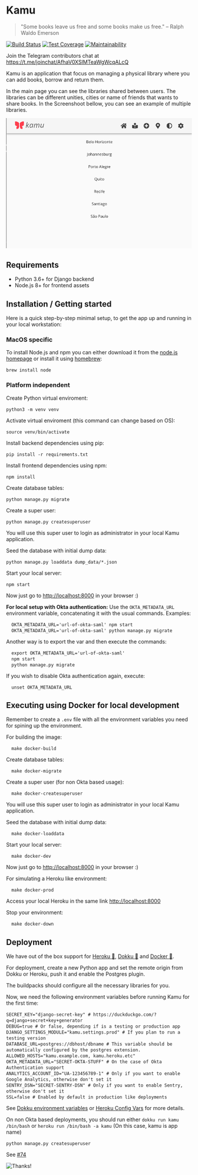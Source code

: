 # Kamu
> "Some books leave us free and some books make us free."
> – Ralph Waldo Emerson

[![Build Status](https://circleci.com/gh/ayr-ton/kamu.svg?style=svg)](https://circleci.com/gh/ayr-ton/kamu) [![Test Coverage](https://api.codeclimate.com/v1/badges/a16bb5d5b3c9e9557b2f/test_coverage)](https://codeclimate.com/github/ayr-ton/kamu/test_coverage) [![Maintainability](https://api.codeclimate.com/v1/badges/a16bb5d5b3c9e9557b2f/maintainability)](https://codeclimate.com/github/ayr-ton/kamu/maintainability)

Join the Telegram contributors chat at https://t.me/joinchat/AfhaV0XSlMTeaWgWcqALcQ

Kamu is an application that focus on managing a physical library where you can add books, borrow and return them.

In the main page you can see the libraries shared between users. The libraries can be different unities, cities or name of friends that wants to share books. In the Screenshoot bellow, you can see an example of multiple libraries. 

![Screenshoot for Kamu's multiple libraries](https://github.com/ayr-ton/kamu/raw/272e10d834acde1d4565344e3b1d7f7735c0fe78/screen%20shots/First%20page.png)

## Requirements

- Python 3.6+ for Django backend
- Node.js 8+ for frontend assets

## Installation / Getting started

Here is a quick step-by-step minimal setup, to get the app up and running in your local workstation:

### MacOS specific
To install Node.js and npm you can either download it from the [node.js homepage](https://nodejs.org/en/download/) or install it using [homebrew](https://brew.sh):

```shell
brew install node
```

### Platform independent
Create Python virtual enviroment:

```shell
python3 -m venv venv
```

Activate virtual enviroment (this command can change based on OS):

```shell
source venv/bin/activate
```

Install backend dependencies using pip:

```shell
pip install -r requirements.txt
```

Install frontend dependencies using npm:

```shell
npm install
```

Create database tables:

```shell
python manage.py migrate
```

Create a super user:

```shell
python manage.py createsuperuser
```

You will use this super user to login as administrator in your local Kamu application.


Seed the database with initial dump data:

```shell
python manage.py loaddata dump_data/*.json
```

Start your local server:

```shell
npm start
```

Now just go to [http://localhost:8000](http://localhost:8000) in your browser :)

**For local setup with Okta authentication:**
Use the `OKTA_METADATA_URL` environment variable, concatenating it with the usual commands. Examples:

```shell
  OKTA_METADATA_URL='url-of-okta-saml' npm start
  OKTA_METADATA_URL='url-of-okta-saml' python manage.py migrate
```

Another way is to export the var and then execute the commands:

```shell
  export OKTA_METADATA_URL='url-of-okta-saml'
  npm start
  python manage.py migrate
```

If you wish to disable Okta authentication again, execute:

```shell
  unset OKTA_METADATA_URL
```

## Executing using Docker for local development

Remember to create a `.env` file with all the environment variables you need for spining up the environment.

For building the image:

```shell
  make docker-build
```

Create database tables:

```shell
  make docker-migrate
```

Create a super user (for non Okta based usage):

```shell
  make docker-createsuperuser
```

You will use this super user to login as administrator in your local Kamu application.


Seed the database with initial dump data:

```shell
  make docker-loaddata
```

Start your local server:

```shell
  make docker-dev
```

Now just go to [http://localhost:8000](http://localhost:8000) in your browser :)

For simulating a Heroku like environment:

```shell
  make docker-prod
```

Access your local Heroku in the same link [http://localhost:8000](http://localhost:8000)

Stop your environment:

```shell
  make docker-down
```

## Deployment

We have out of the box support for [Heroku :dragon:](https://www.heroku.com/), [Dokku :whale:](http://dokku.viewdocs.io/dokku/) and [Docker :whale:](https://cloud.docker.com/repository/docker/ayrton/kamu). 

For deployment, create a new Python app and set the remote origin from Dokku or Heroku, push it and enable the Postgres plugin.

The buildpacks should configure all the necessary libraries for you.

Now, we need the following environment variables before running Kamu for the first time:
```shell
SECRET_KEY="django-secret-key" # https://duckduckgo.com/?q=django+secret+key+generator
DEBUG=true # Or false, depending if is a testing or production app
DJANGO_SETTINGS_MODULE="kamu.settings.prod" # If you plan to run a testing version
DATABASE_URL=postgres://dbhost/dbname # This variable should be automatically configured by the postgres extension.
ALLOWED_HOSTS="kamu.example.com, kamu.heroku.etc"
OKTA_METADATA_URL="SECRET-OKTA-STUFF" # On the case of Okta Authentication support
ANALYTICS_ACCOUNT_ID="UA-123456789-1" # Only if you want to enable Google Analytics, otherwise don't set it
SENTRY_DSN="SECRET-SENTRY-DSN" # Only if you want to enable Sentry, otherwise don't set it
SSL=false # Enabled by default in production like deployments
```
See [Dokku environment variables](http://dokku.viewdocs.io/dokku/configuration/environment-variables/) or [Heroku Config Vars](https://devcenter.heroku.com/articles/config-vars) for more details.

On non Okta based deployments, you should run either `dokku run kamu /bin/bash` or `heroku run /bin/bash -a kamu` (On this case, kamu is app name)
```shell
python manage.py createsuperuser
```
See [#74](https://github.com/ayr-ton/kamu/issues/74)

![Thanks!](http://gifgifmagazine.com/wp-content/uploads/2018/11/macka-daj-pet-jea.gif)
